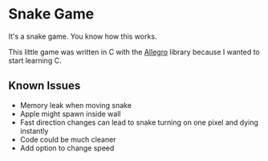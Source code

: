 # Snake Game
It's a snake game.
You know how this works.

This little game was written in C with the [Allegro](https://github.com/liballeg/allegro_wiki/wiki/Allegro-Vivace) library
because I wanted to start learning C.


## Known Issues
 - Memory leak when moving snake
 - Apple might spawn inside wall
 - Fast direction changes can lead to snake turning on one pixel and dying instantly
 - Code could be much cleaner
 - Add option to change speed
